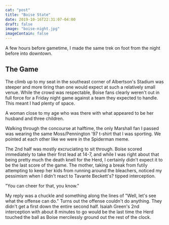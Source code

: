 ```yaml
---
cat: "post"
title: "Boise State"
date: 2019-10-16T22:31:07-04:00
draft: false
image: "boise-night.jpg"
imageContain: false
---
```


A few hours before gametime, I made the same trek on foot from the night before into downtown. 

## The Game

The climb up to my seat in the southeast corner of Albertson's Stadium was steeper and more tiring than one would expect at such a relatively small venue. While the crowd was respectable, Boise fans clearly weren't out in full force for a Friday night game against a team they expected to handle. This meant I had plenty of space. 

A woman close to my age who was there with what appeared to be her husband and three children. 

Walking through the concourse at halftime, the only Marshall fan I passed was wearing the same Moss/Pennington '97 t-shirt that I was sporting. We pointed at each other like we were in the Spiderman meme.

The 2nd half was mostly excruciating to sit through. Boise scored immediately to take their first lead at 14-7, and while I was right about that being pretty much the death knell for the Herd, I certainly didn't expect it to be the last score of the game. The mother, taking a break from futily attempting to keep her kids from running around the bleachers, noticed my pessimism when I didn't react to Tavante Beckett's? tipped interception.

"You can cheer for that, you know." 

My reply was a chuckle and something along the lines of "Well, let's see what the offense can do." Turns out the offense couldn't do anything. They didn't get a first down the entire second half. Isaiah Green's 2nd interception with about 8 minutes to go would be the last time the Herd touched the ball as Boise mercilessly ground out the rest of the clock.

I walked down the steep stairs one more time as Marshall's team walked off the field through the tunnel behind the south endzone. That section around the tunnel - close to the field below me - seemed to have a reputation as the rowdiest part of the stadium, similar to Cleveland's Dawg Pound. As part of what I assume to be a regular tradition, they stood and applauded the Herd players for a game effort.

I briefly thought about going back to the dive bar to see what John Candy was up to, but then I remembered I needed to be at the airport in about 8 hours and decided to just make the long walk back to the AirBnB.